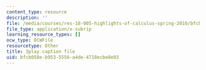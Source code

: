 ```yaml
---
content_type: resource
description: ''
file: /media/courses/res-18-005-highlights-of-calculus-spring-2010/bfcb058eb9535556a4de4718ecbe8e03_FtQl1gAo12E.vtt
file_type: application/x-subrip
learning_resource_types: []
ocw_type: OCWFile
resourcetype: Other
title: 3play caption file
uid: bfcb058e-b953-5556-a4de-4718ecbe8e03
---
```

